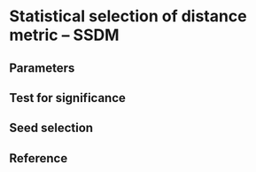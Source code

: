 # Statistical selection of distance metric – SSDM 

## Parameters

## Test for significance

## Seed selection

## Reference


